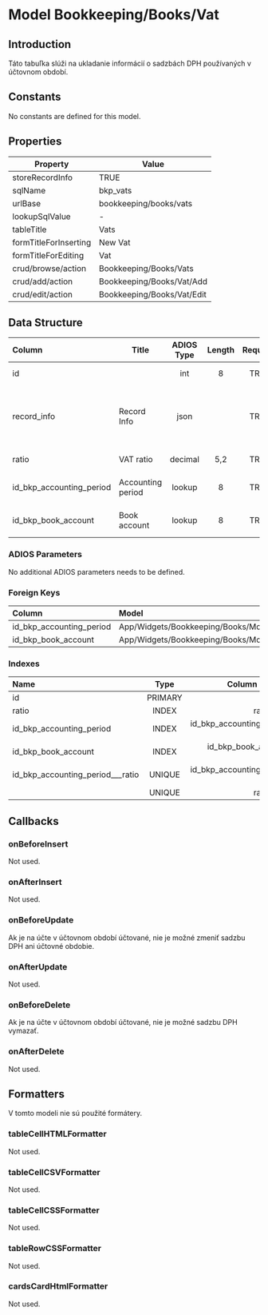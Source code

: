 # Model Bookkeeping/Books/Vat

## Introduction

Táto tabuľka slúži na ukladanie informácií o sadzbách DPH používaných v účtovnom období.

## Constants

No constants are defined for this model.

## Properties

| Property              | Value                      |
| --------------------- | -------------------------- |
| storeRecordInfo       | TRUE                       |
| sqlName               | bkp_vats                   |
| urlBase               | bookkeeping/books/vats     |
| lookupSqlValue        | -                          |
| tableTitle            | Vats                       |
| formTitleForInserting | New Vat                    |
| formTitleForEditing   | Vat                        |
| crud/browse/action    | Bookkeeping/Books/Vats     |
| crud/add/action       | Bookkeeping/Books/Vat/Add  |
| crud/edit/action      | Bookkeeping/Books/Vat/Edit |

## Data Structure

| Column                   | Title             | ADIOS Type | Length | Required | Notes                                      |
| :----------------------- | ----------------- | :--------: | :----: | :------: | :----------------------------------------- |
| id                       |                   |    int     |   8    |   TRUE   | Unique record ID                           |
| record_info              | Record Info       |    json    |        |   TRUE   | Info about INSERT and UPDATE time & author |
| ratio                    | VAT ratio         |  decimal   |  5,2   |   TRUE   | Percento DPH                               |
| id_bkp_accounting_period | Accounting period |   lookup   |   8    |   TRUE   | ID účtovného obdobia                       |
| id_bkp_book_account      | Book account      |   lookup   |   8    |   TRUE   | ID účtu z účtovnej osnovy                  |

### ADIOS Parameters

No additional ADIOS parameters needs to be defined.

### Foreign Keys

| Column                   | Model                                                 | Relation | OnUpdate | OnDelete |
| :----------------------- | :---------------------------------------------------- | :------: | -------- | -------- |
| id_bkp_accounting_period | App/Widgets/Bookkeeping/Books/Models/AccountingPeriod |   1:N    | Cascade  | Cascade  |
| id_bkp_book_account      | App/Widgets/Bookkeeping/Books/Models/Account          |   M:N    | Cascade  | Restrict |

### Indexes

| Name                             |  Type   |               Column + Order |
| :------------------------------- | :-----: | ---------------------------: |
| id                               | PRIMARY |                       id ASC |
| ratio                            |  INDEX  |                    ratio ASC |
| id_bkp_accounting_period         |  INDEX  | id_bkp_accounting_period ASC |
| id_bkp_book_account              |  INDEX  |      id_bkp_book_account ASC |
| id_bkp_accounting_period___ratio | UNIQUE  | id_bkp_accounting_period ASC |
|                                  | UNIQUE  |                    ratio ASC |

## Callbacks

### onBeforeInsert

Not used.

### onAfterInsert

Not used.

### onBeforeUpdate

Ak je na účte v účtovnom období účtované, nie je možné zmeniť sadzbu DPH ani účtovné obdobie.

### onAfterUpdate

Not used.

### onBeforeDelete

Ak je na účte v účtovnom období účtované, nie je možné sadzbu DPH vymazať.

### onAfterDelete

Not used.

## Formatters

V tomto modeli nie sú použité formátery.

### tableCellHTMLFormatter

Not used.

### tableCellCSVFormatter

Not used.

### tableCellCSSFormatter

Not used.

### tableRowCSSFormatter

Not used.

### cardsCardHtmlFormatter

Not used.
